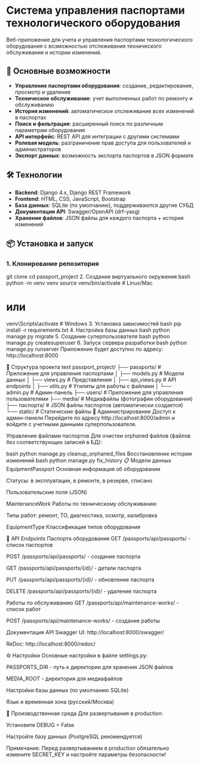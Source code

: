 # Система управления паспортами технологического оборудования

Веб-приложение для учета и управления паспортами технологического оборудования с возможностью отслеживания технического обслуживания и истории изменений.

## 🚀 Основные возможности

- **Управление паспортами оборудования**: создание, редактирование, просмотр и удаление
- **Техническое обслуживание**: учет выполненных работ по ремонту и обслуживанию
- **История изменений**: автоматическое отслеживание всех изменений в паспортах
- **Поиск и фильтрация**: расширенный поиск по различным параметрам оборудования
- **API интерфейс**: REST API для интеграции с другими системами
- **Ролевая модель**: разграничение прав доступа для пользователей и администраторов
- **Экспорт данных**: возможность экспорта паспортов в JSON формате

## 🛠 Технологии

- **Backend**: Django 4.x, Django REST Framework
- **Frontend**: HTML, CSS, JavaScript, Bootstrap
- **База данных**: SQLite (по умолчанию), поддерживаются другие СУБД
- **Документация API**: Swagger/OpenAPI (drf-yasg)
- **Хранение файлов**: JSON файлы для каждого паспорта + история изменений

## 📦 Установка и запуск

### 1. Клонирование репозитория
git clone <your-repo-url>
cd passport_project
2. Создание виртуального окружения
bash
python -m venv venv
source venv/bin/activate  # Linux/Mac
# или
venv\Scripts\activate  # Windows
3. Установка зависимостей
bash
pip install -r requirements.txt
4. Настройка базы данных
bash
python manage.py migrate
5. Создание суперпользователя
bash
python manage.py createsuperuser
6. Запуск сервера разработки
bash
python manage.py runserver
Приложение будет доступно по адресу: http://localhost:8000

📁 Структура проекта
text
passport_project/
├── passports/          # Приложение для управления паспортами
│   ├── models.py      # Модели данных
│   ├── views.py       # Представления
│   ├── api_views.py   # API endpoints
│   ├── utils.py       # Утилиты для работы с файлами
│   └── admin.py       # Админ-панель
├── users/             # Приложение для управления пользователями
├── media/             # Медиафайлы (фотографии оборудования)
├── паспорта/          # JSON файлы паспортов (автоматически создается)
└── static/            # Статические файлы
🔧 Администрирование
Доступ к админ-панели
Перейдите по адресу http://localhost:8000/admin и войдите с учетными данными суперпользователя.

Управление файлами паспортов
Для очистки orphaned файлов (файлов без соответствующих записей в БД):

bash
python manage.py cleanup_orphaned_files
Восстановление истории изменений
bash
python manage.py fix_history
📋 Модели данных
EquipmentPassport
Основная информация об оборудовании

Статусы: в эксплуатации, в ремонте, в резерве, списано

Пользовательские поля (JSON)

MaintenanceWork
Работы по техническому обслуживанию

Типы работ: ремонт, ТО, диагностика, осмотр, калибровка

EquipmentType
Классификация типов оборудования

🔌 API Endpoints
Паспорта оборудования
GET /passports/api/passports/ - список паспортов

POST /passports/api/passports/ - создание паспорта

GET /passports/api/passports/{id}/ - детали паспорта

PUT /passports/api/passports/{id}/ - обновление паспорта

DELETE /passports/api/passports/{id}/ - удаление паспорта

Работы по обслуживанию
GET /passports/api/maintenance-works/ - список работ

POST /passports/api/maintenance-works/ - создание работы

Документация API
Swagger UI: http://localhost:8000/swagger/

ReDoc: http://localhost:8000/redoc/

⚙️ Настройки
Основные настройки в файле settings.py:

PASSPORTS_DIR - путь к директории для хранения JSON файлов

MEDIA_ROOT - директория для медиафайлов

Настройки базы данных (по умолчанию SQLite)

Язык и временная зона (русский/Москва)

🚀 Производственная среда
Для развертывания в production:

Установите DEBUG = False

Настройте базу данных (PostgreSQL рекомендуется)

Примечание: Перед развертыванием в production обязательно измените SECRET_KEY и настройте параметры безопасности!
